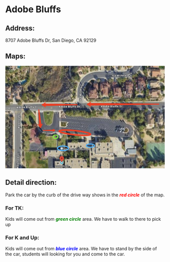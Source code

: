 # Adobe Bluffs

## Address: 
8707 Adobe Bluffs Dr, San Diego, CA 92129

## Maps:
![Adobe_Bluffs_Map](Adobe_Bluffs.jpg)

## Detail direction:

Park the car by the curb of the drive way shows in the <span style="color:red">***red circle***</span> of the map. 

### For TK: 

Kids will come out from <span style="color:green">***green circle***</span> area. We have to walk to there to pick up

### For K and Up: 

Kids will come out from <span style="color:blue">***blue circle***</span> area. We have to stand by the side of the car, students will looking for you and come to the car.